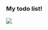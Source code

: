 ### My todo list!

![](https://user-images.githubusercontent.com/38502071/67222612-f43f3700-f42d-11e9-94e6-d98b97d0c7e9.png)

